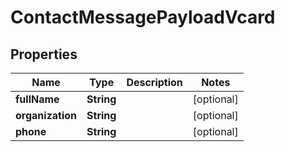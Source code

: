 

# ContactMessagePayloadVcard


## Properties

| Name | Type | Description | Notes |
|------------ | ------------- | ------------- | -------------|
|**fullName** | **String** |  |  [optional] |
|**organization** | **String** |  |  [optional] |
|**phone** | **String** |  |  [optional] |



